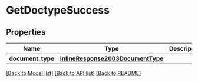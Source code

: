 # GetDoctypeSuccess

## Properties
Name | Type | Description | Notes
------------ | ------------- | ------------- | -------------
**document_type** | [**InlineResponse2003DocumentType**](InlineResponse2003DocumentType.md) |  | [optional] 

[[Back to Model list]](../README.md#documentation-for-models) [[Back to API list]](../README.md#documentation-for-api-endpoints) [[Back to README]](../README.md)


